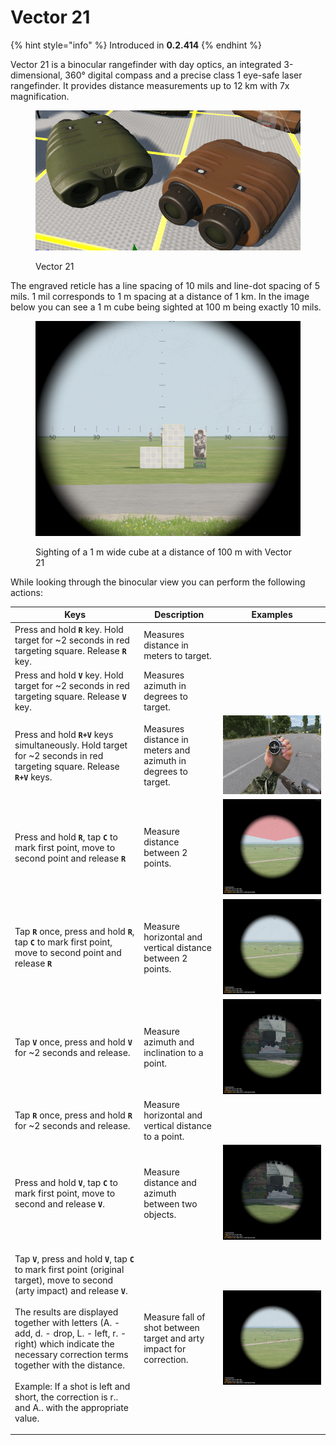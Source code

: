 # Vector 21

{% hint style="info" %}
Introduced in **0.2.414**
{% endhint %}

Vector 21 is a binocular rangefinder with day optics, an integrated 3-dimensional, 360° digital compass and a precise class 1 eye-safe laser rangefinder. It provides distance measurements up to 12 km with 7x magnification.

<figure><img src="../../../../.gitbook/assets/image (2) (2) (1).png" alt=""><figcaption><p>Vector 21</p></figcaption></figure>

The engraved reticle has a line spacing of 10 mils and line-dot spacing of 5 mils. 1 mil corresponds to 1 m spacing at a distance of 1 km. In the image below you can see a 1 m cube being sighted at 100 m being exactly 10 mils.

<figure><img src="../../../../.gitbook/assets/image (1) (2).png" alt=""><figcaption><p>Sighting of a 1 m wide cube at a distance of 100 m with Vector 21</p></figcaption></figure>

While looking through the binocular view you can perform the following actions:

| Keys                                                                                                                                                                                                                                                                                                                                                                                                                                                                                                                                  | Description                                                         | Examples                                                     |
| ------------------------------------------------------------------------------------------------------------------------------------------------------------------------------------------------------------------------------------------------------------------------------------------------------------------------------------------------------------------------------------------------------------------------------------------------------------------------------------------------------------------------------------- | ------------------------------------------------------------------- | ------------------------------------------------------------ |
| Press and hold **`R`** key. Hold target for \~2 seconds in red targeting square. Release **`R`** key.                                                                                                                                                                                                                                                                                                                                                                                                                                 | Measures distance in meters to target.                              |                                                              |
| Press and hold **`V`** key. Hold target for \~2 seconds in red targeting square. Release **`V`** key.                                                                                                                                                                                                                                                                                                                                                                                                                                 | Measures azimuth in degrees to target.                              |                                                              |
| Press and hold **`R+V`** keys simultaneously. Hold target for \~2 seconds in red targeting square. Release **`R+V`** keys.                                                                                                                                                                                                                                                                                                                                                                                                            | Measures distance in meters and azimuth in degrees to target.       | ![](<../../../../.gitbook/assets/image (6) (1).png>)         |
| Press and hold **`R`**, tap **`C`** to mark first point, move to second point and release **`R`**                                                                                                                                                                                                                                                                                                                                                                                                                                     | Measure distance between 2 points.                                  | ![](<../../../../.gitbook/assets/image (8) (1).png>)         |
| Tap **`R`** once, press and hold **`R`**, tap **`C`** to mark first point, move to second point and release **`R`**                                                                                                                                                                                                                                                                                                                                                                                                                   | Measure horizontal and vertical distance between 2 points.          | ![](<../../../../.gitbook/assets/image (5) (2).png>)         |
| Tap **`V`** once, press and hold **`V`** for \~2 seconds and release.                                                                                                                                                                                                                                                                                                                                                                                                                                                                 | Measure azimuth and inclination to a point.                         | ![](<../../../../.gitbook/assets/image (5) (1) (1) (1).png>) |
| Tap **`R`** once, press and hold **`R`** for \~2 seconds and release.                                                                                                                                                                                                                                                                                                                                                                                                                                                                 | Measure horizontal and vertical distance to a point.                |                                                              |
| Press and hold **`V`**, tap **`C`** to mark first point, move to second and release **`V`**.                                                                                                                                                                                                                                                                                                                                                                                                                                          | Measure distance and azimuth between two objects.                   | ![](<../../../../.gitbook/assets/image (4) (1).png>)         |
| <p>Tap <strong><code>V</code></strong>, press and hold <strong><code>V</code></strong>, tap <strong><code>C</code></strong> to mark first point (original target), move to second (arty impact) and release <strong><code>V</code></strong>.<br><br>The results are displayed together with letters (A. - add, d. - drop, L. - left, r. - right) which indicate the necessary correction terms together with the distance.<br><br>Example: If a shot is left and short, the correction is r.. and A.. with the appropriate value.</p> | Measure fall of shot between target and arty impact for correction. | ![](<../../../../.gitbook/assets/image (3) (1) (1).png>)     |

